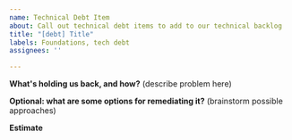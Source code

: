 ```yaml
---
name: Technical Debt Item
about: Call out technical debt items to add to our technical backlog
title: "[debt] Title"
labels: Foundations, tech debt
assignees: ''

---
```


**What's holding us back, and how?**
(describe problem here)

**Optional: what are some options for remediating it?**
(brainstorm possible approaches)

**Estimate**
